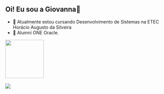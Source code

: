 ## Oi! Eu sou a Giovanna👋

- 🔭 Atualmente estou cursando Desenvolvimento de Sistemas na ETEC Horácio Augusto da Silveira
- 🌱 Alumni ONE Oracle.

<div>
<a href="https://github.com/iasminaraujoc">
<img height="120em" src="https://github-readme-stats.vercel.app/api/top-langs/?username=iasminaraujoc&layout=compact&langs_count=7&theme=dracula"/>
</div>

<br>

<div> 
  <a href="www.linkedin.com/in/torresaguiar/" target="_blank"><img src="https://img.shields.io/badge/-LinkedIn-%230077B5?style=for-the-badge&logo=linkedin&logoColor=white" target="_blank"></a> 
  
</div>


